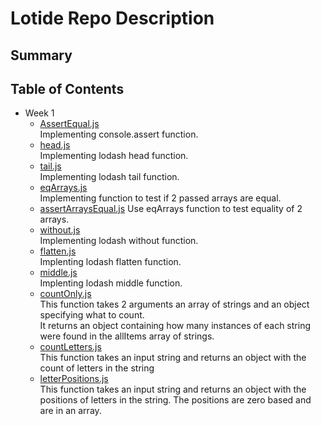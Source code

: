 # Lotide Repo Description
## Summary 

## Table of Contents
* Week 1
  * [AssertEqual.js](/assertEqual.js) <br />
  Implementing console.assert function.
  * [head.js](/head.js)<br />
  Implementing lodash head function.
  * [tail.js](/tail.js)<br />
  Implementing lodash tail function.
  * [eqArrays.js](/eqArrays.js)<br />
  Implementing function to test if 2 passed arrays are equal.
  * [assertArraysEqual.js](/assertArraysEqual.js)
  Use eqArrays function to test equality of 2 arrays.
  * [without.js](/without.js)<br />
  Implementing lodash without function.
  * [flatten.js](/flatten.js)<br />
  Implenting lodash flatten function.
  * [middle.js](/middle.js)<br />
  Implenting lodash middle function.
  * [countOnly.js](/countOnly.js) <br />
  This function takes 2 arguments an array of strings and an object specifying what to count. <br />
  It returns an object containing how many instances of each string were found in the allItems array of strings.
  * [countLetters.js](/countLetters.js) <br />
  This function takes an input string and returns an object with the count of letters in the string
  * [letterPositions.js](/letterPositions.js) <br />
  This function takes an input string and returns an object with the positions of letters in the string. The positions are zero based and are in an array.
